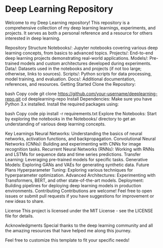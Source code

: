 # Deep Learning Repository
Welcome to my Deep Learning repository! This repository is a comprehensive collection of my deep learning learnings, experiments, and projects. It serves as both a personal reference and a resource for others interested in deep learning.

Repository Structure
Notebooks/: Jupyter notebooks covering various deep learning concepts, from basics to advanced topics.
Projects/: End-to-end deep learning projects demonstrating real-world applications.
Models/: Pre-trained models and custom architectures developed during experiments.
Data/: Datasets used in the notebooks and projects (if not too large; otherwise, links to sources).
Scripts/: Python scripts for data processing, model training, and evaluation.
Docs/: Additional documentation, references, and resources.
Getting Started
Clone the Repository:

bash
Copy code
git clone https://github.com/your-username/deeplearning-repo.git
cd deeplearning-repo
Install Dependencies: Make sure you have Python 3.x installed. Install the required packages using:

bash
Copy code
pip install -r requirements.txt
Explore the Notebooks: Start by exploring the notebooks in the Notebooks/ directory to get an understanding of various deep learning concepts.

Key Learnings
Neural Networks: Understanding the basics of neural networks, activation functions, and backpropagation.
Convolutional Neural Networks (CNNs): Building and experimenting with CNNs for image recognition tasks.
Recurrent Neural Networks (RNNs): Working with RNNs and LSTMs for sequence data and time series predictions.
Transfer Learning: Leveraging pre-trained models for specific tasks.
Generative Models: Exploring GANs and VAEs for generating synthetic data.
Future Plans
Hyperparameter Tuning: Exploring various techniques for hyperparameter optimization.
Advanced Architectures: Experimenting with Transformers, BERT, and other state-of-the-art models.
Deployment: Building pipelines for deploying deep learning models in production environments.
Contributing
Contributions are welcome! Feel free to open issues or submit pull requests if you have suggestions for improvement or new ideas to share.

License
This project is licensed under the MIT License - see the LICENSE file for details.

Acknowledgments
Special thanks to the deep learning community and all the amazing resources that have helped me along this journey.

Feel free to customize this template to fit your specific needs!








